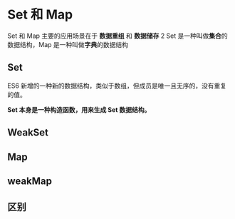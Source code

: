 # Set 和 Map

Set 和 Map 主要的应用场景在于 **数据重组** 和 **数据储存**
2
Set 是一种叫做**集合**的数据结构，Map 是一种叫做**字典**的数据结构


## Set

ES6 新增的一种新的数据结构，类似于数组，但成员是唯一且无序的，没有重复的值。

**Set 本身是一种构造函数，用来生成 Set 数据结构。**



## WeakSet


## Map


## weakMap


## 区别